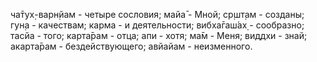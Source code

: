 ча̄тух̣-варн̣йам - четыре сословия; майа̄ - Мной; ср̣шт̣ам - созданы; гун̣а - качествам; карма - и деятельности; вибха̄гаш́ах̣ - сообразно; тасйа - того; карта̄рам - отца; апи - хотя; ма̄м - Меня; виддхи - знай; акарта̄рам - бездействующего; авйайам - неизменного.